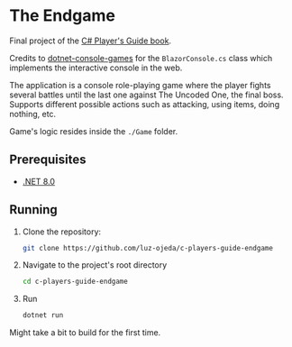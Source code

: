 # The Endgame
Final project of the [C# Player's Guide book](https://csharpplayersguide.com/).

Credits to [dotnet-console-games](https://github.com/dotnet/dotnet-console-games) for the `BlazorConsole.cs` class which implements the interactive console in the web.

The application is a console role-playing game where the player fights several battles until the last one against The Uncoded One, the final boss. Supports different possible actions such as attacking, using items, doing nothing, etc.

Game's logic resides inside the `./Game` folder.

## Prerequisites

- [.NET 8.0](https://dotnet.microsoft.com/en-us/download/dotnet/8.0)

## Running
1. Clone the repository:

   ```bash
   git clone https://github.com/luz-ojeda/c-players-guide-endgame

2. Navigate to the project's root directory

   ```bash
   cd c-players-guide-endgame

3. Run

    ```bash
   dotnet run

Might take a bit to build for the first time.